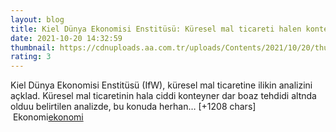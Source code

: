 ```yaml
--- 
layout: blog
title: Kiel Dünya Ekonomisi Enstitüsü: Küresel mal ticareti halen konteyner dar boğazı tehdidi altında
date: 2021-10-20 14:32:59
thumbnail: https://cdnuploads.aa.com.tr/uploads/Contents/2021/10/20/thumbs_b_c_dd7f0d3a32c629bdcd7a78fdcd700d88.jpg?v=174654
rating: 3
---
```

Kiel Dünya Ekonomisi Enstitüsü (IfW), küresel mal ticaretine ilikin analizini açklad.
Küresel mal ticaretinin hala ciddi konteyner dar boaz tehdidi altnda olduu belirtilen analizde, bu konuda herhan… [+1208 chars]</br>&nbsp;Ekonomi<a href="Ekonomi">ekonomi</a>